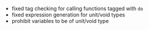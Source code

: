 - fixed tag checking for calling functions tagged with `do`
- fixed expression generation for unit/void types
- prohibit variables to be of unit/void type
